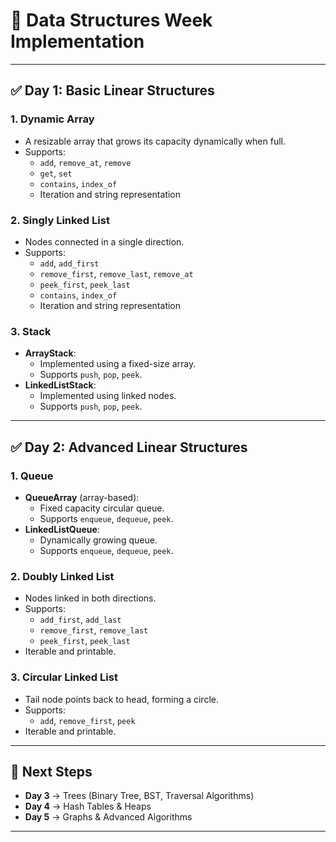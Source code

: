 # 📘 Data Structures Week Implementation

---

## ✅ Day 1: Basic Linear Structures

### 1. Dynamic Array
- A resizable array that grows its capacity dynamically when full.
- Supports:
  - `add`, `remove_at`, `remove`
  - `get`, `set`
  - `contains`, `index_of`
  - Iteration and string representation

### 2. Singly Linked List
- Nodes connected in a single direction.
- Supports:
  - `add`, `add_first`
  - `remove_first`, `remove_last`, `remove_at`
  - `peek_first`, `peek_last`
  - `contains`, `index_of`
  - Iteration and string representation

### 3. Stack
- **ArrayStack**:
  - Implemented using a fixed-size array.
  - Supports `push`, `pop`, `peek`.
- **LinkedListStack**:
  - Implemented using linked nodes.
  - Supports `push`, `pop`, `peek`.

---

## ✅ Day 2: Advanced Linear Structures

### 1. Queue
- **QueueArray** (array-based):
  - Fixed capacity circular queue.
  - Supports `enqueue`, `dequeue`, `peek`.
- **LinkedListQueue**:
  - Dynamically growing queue.
  - Supports `enqueue`, `dequeue`, `peek`.

### 2. Doubly Linked List
- Nodes linked in both directions.
- Supports:
  - `add_first`, `add_last`
  - `remove_first`, `remove_last`
  - `peek_first`, `peek_last`
- Iterable and printable.

### 3. Circular Linked List
- Tail node points back to head, forming a circle.
- Supports:
  - `add`, `remove_first`, `peek`
- Iterable and printable.

---

## 🚀 Next Steps
- **Day 3** → Trees (Binary Tree, BST, Traversal Algorithms)
- **Day 4** → Hash Tables & Heaps
- **Day 5** → Graphs & Advanced Algorithms

---


